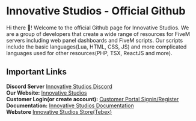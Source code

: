 # Innovative Studios - Official Github

Hi there 👋! Welcome to the official Github page for Innovative Studios. We are a group of developers that create a wide range of resources for FiveM servers including web panel dashboards and FiveM scripts. Our scripts include the basic languages(Lua, HTML, CSS, JS) and more complicated languages used for other resources(PHP, TSX, ReactJS and more).

## Important Links
**Discord Server** [Innovative Studios Discord](https://discord.iv-studios.net)<br>
**Our Website:** [Innovative Studios](https://iv-studios.net)<br>
**Customer Login(or create account):** [Customer Portal Signin/Register](https://iv-studios.net/customer/login) <br>
**Documentation:** [Innovative Studios Documentation](https://docs.iv-studios.net)<br>
**Webstore** [Innovative Studios Store(Tebex)](https://store.iv-studios.net)
